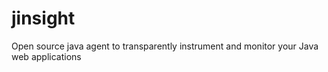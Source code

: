 # jinsight
Open source java agent to transparently instrument and monitor your Java web applications
